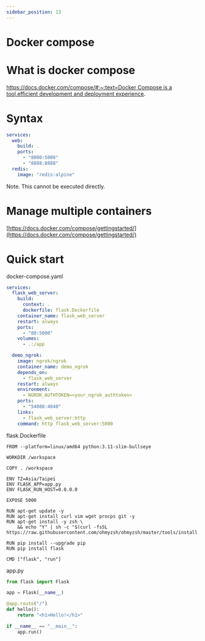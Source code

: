 ```yaml
---
sidebar_position: 13
---
```


# Docker compose

# What is docker compose

[https://docs.docker.com/compose/#:~:text=Docker Compose is a tool,efficient development and deployment experience](https://docs.docker.com/compose/#:~:text=Docker%20Compose%20is%20a%20tool,efficient%20development%20and%20deployment%20experience).

# Syntax

```yaml
services:
  web:
    build: .
    ports:
      - "8000:5000"
      - "8888:8888"
  redis:
    image: "redis:alpine"
```
Note. This cannot be executed directly.

# Manage multiple containers

[https://docs.docker.com/compose/gettingstarted/](https://docs.docker.com/compose/gettingstarted/)

# Quick start

docker-compose.yaml

```yaml
services:
  flask_web_server:
    build:
      context: .
      dockerfile: flask.Dockerfile
    container_name: flask_web_server
    restart: always
    ports:
      - "80:5000"
    volumes:
      - .:/app

  demo_ngrok:
    image: ngrok/ngrok
    container_name: demo_ngrok
    depends_on:
      - flask_web_server
    restart: always
    environment:
      - NGROK_AUTHTOKEN=<your_ngrok_authtoken>
    ports:
      - "54088:4040"
    links:
      - flask_web_server:http
    command: http flask_web_server:5000

```

flask.Dockerfile

```docker
FROM --platform=linux/amd64 python:3.11-slim-bullseye

WORKDIR /workspace

COPY . /workspace

ENV TZ=Asia/Taipei
ENV FLASK_APP=app.py
ENV FLASK_RUN_HOST=0.0.0.0

EXPOSE 5000

RUN apt-get update -y
RUN apt-get install curl vim wget procps git -y
RUN apt-get install -y zsh \
    && echo "Y" | sh -c "$(curl -fsSL https://raw.githubusercontent.com/ohmyzsh/ohmyzsh/master/tools/install.sh)"

RUN pip install --upgrade pip
RUN pip install flask

CMD ["flask", "run"]

```

app.py

```python
from flask import Flask

app = Flask(__name__)

@app.route("/")
def hello():
    return "<h1>Hello!</h1>"

if __name__ == "__main__":
    app.run()

```
